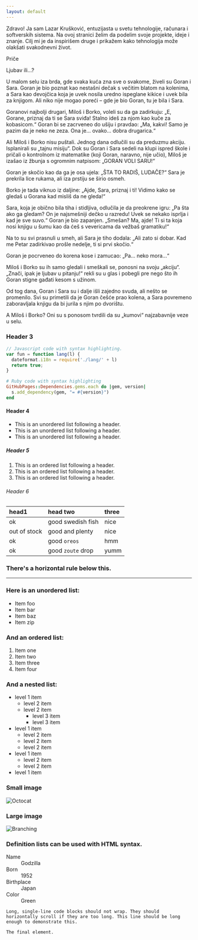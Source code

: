 ```yaml
---
layout: default 
---
```

Zdravo! Ja sam Lazar Krušković, entuzijasta u svetu tehnologije, računara i softverskih sistema. Na ovoj stranici želim da podelim svoje projekte, ideje i znanje. Cilj mi je da inspirišem druge i prikažem kako tehnologija može olakšati svakodnevni život.

Priče

Ljubav ili...?

U malom selu iza brda, gde svaka kuća zna sve o svakome, živeli su Goran i Sara. Goran je bio poznat kao nestašni dečak s večitim blatom na kolenima, a Sara kao devojčica koja je uvek nosila uredno ispeglane kikice i uvek bila za knjigom. Ali niko nije mogao poreći – gde je bio Goran, tu je bila i Sara.

Goranovi najbolji drugari, Miloš i Borko, voleli su da ga zadirkuju:
„E, Gorane, priznaj da ti se Sara sviđa! Stalno ideš za njom kao kuče za kobasicom.“
Goran bi se zacrveneo do ušiju i pravdao:
„Ma, kakvi! Samo je pazim da je neko ne zeza. Ona je... ovako... dobra drugarica.“

Ali Miloš i Borko nisu puštali. Jednog dana odlučili su da preduzmu akciju. Isplanirali su „tajnu misiju“. Dok su Goran i Sara sedeli na klupi ispred škole i pričali o kontrolnom iz matematike (koji Goran, naravno, nije učio), Miloš je izašao iz žbunja s ogromnim natpisom: „GORAN VOLI SARU!“

Goran je skočio kao da ga je osa ujela:
„ŠTA TO RADIŠ, LUDAČE?“
Sara je prekrila lice rukama, ali iza prstiju se širio osmeh.

Borko je tada viknuo iz daljine:
„Ajde, Sara, priznaj i ti! Vidimo kako se gledaš u Gorana kad misliš da ne gleda!“

Sara, koja je obično bila tiha i stidljiva, odlučila je da preokrene igru:
„Pa šta ako ga gledam? On je najsmešniji dečko u razredu! Uvek se nekako isprlja i kad je sve suvo.“
Goran je bio zapanjen.
„Smešan? Ma, ajde! Ti si ta koja nosi knjigu u šumu kao da ćeš s vevericama da vežbaš gramatiku!“

Na to su svi prasnuli u smeh, ali Sara je tiho dodala:
„Ali zato si dobar. Kad me Petar zadirkivao prošle nedelje, ti si prvi skočio.“

Goran je pocrveneo do korena kose i zamucao:
„Pa... neko mora...“

Miloš i Borko su ih samo gledali i smeškali se, ponosni na svoju „akciju“.
„Znači, ipak je ljubav u pitanju!“ rekli su u glas i pobegli pre nego što ih Goran stigne gađati kesom s užinom.

Od tog dana, Goran i Sara su i dalje išli zajedno svuda, ali nešto se promenilo. Svi su primetili da je Goran češće prao kolena, a Sara povremeno zaboravljala knjigu da bi jurila s njim po dvorištu.

A Miloš i Borko? Oni su s ponosom tvrdili da su „kumovi“ najzabavnije veze u selu.



### Header 3

```js
// Javascript code with syntax highlighting.
var fun = function lang(l) {
  dateformat.i18n = require('./lang/' + l)
  return true;
}
```

```ruby
# Ruby code with syntax highlighting
GitHubPages::Dependencies.gems.each do |gem, version|
  s.add_dependency(gem, "= #{version}")
end
```

#### Header 4

*   This is an unordered list following a header.
*   This is an unordered list following a header.
*   This is an unordered list following a header.

##### Header 5

1.  This is an ordered list following a header.
2.  This is an ordered list following a header.
3.  This is an ordered list following a header.

###### Header 6

| head1        | head two          | three |
|:-------------|:------------------|:------|
| ok           | good swedish fish | nice  |
| out of stock | good and plenty   | nice  |
| ok           | good `oreos`      | hmm   |
| ok           | good `zoute` drop | yumm  |

### There's a horizontal rule below this.

* * *

### Here is an unordered list:

*   Item foo
*   Item bar
*   Item baz
*   Item zip

### And an ordered list:

1.  Item one
1.  Item two
1.  Item three
1.  Item four

### And a nested list:

- level 1 item
  - level 2 item
  - level 2 item
    - level 3 item
    - level 3 item
- level 1 item
  - level 2 item
  - level 2 item
  - level 2 item
- level 1 item
  - level 2 item
  - level 2 item
- level 1 item

### Small image

![Octocat](https://github.githubassets.com/images/icons/emoji/octocat.png)

### Large image

![Branching](https://guides.github.com/activities/hello-world/branching.png)


### Definition lists can be used with HTML syntax.

<dl>
<dt>Name</dt>
<dd>Godzilla</dd>
<dt>Born</dt>
<dd>1952</dd>
<dt>Birthplace</dt>
<dd>Japan</dd>
<dt>Color</dt>
<dd>Green</dd>
</dl>

```
Long, single-line code blocks should not wrap. They should horizontally scroll if they are too long. This line should be long enough to demonstrate this.
```

```
The final element.
```
